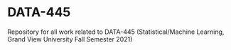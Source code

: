 # DATA-445
Repository for all work related to DATA-445 (Statistical/Machine Learning, Grand View University Fall Semester 2021)

